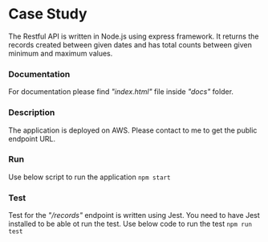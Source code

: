 # Case Study
The Restful API is written in Node.js using express framework.
It returns the records created between given dates and has total counts between given minimum and maximum values.

### Documentation
For documentation please find *"index.html"* file inside *"docs"* folder.

### Description
The application is deployed on AWS. Please contact to me to get the public endpoint URL.

### Run
Use below script to run the application
    ```
    npm start
    ```

### Test
Test for the *"/records"* endpoint is written using Jest. You need to have Jest installed to be able ot run the test.
Use below code to run the test
    ```
    npm run test
    ```
